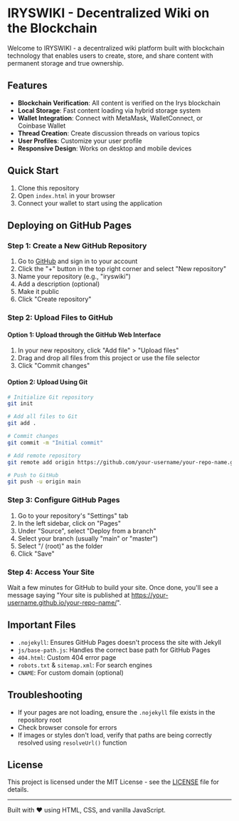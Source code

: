 # IRYSWIKI - Decentralized Wiki on the Blockchain

Welcome to IRYSWIKI - a decentralized wiki platform built with blockchain technology that enables users to create, store, and share content with permanent storage and true ownership.

## Features

- **Blockchain Verification**: All content is verified on the Irys blockchain
- **Local Storage**: Fast content loading via hybrid storage system
- **Wallet Integration**: Connect with MetaMask, WalletConnect, or Coinbase Wallet
- **Thread Creation**: Create discussion threads on various topics
- **User Profiles**: Customize your user profile
- **Responsive Design**: Works on desktop and mobile devices

## Quick Start

1. Clone this repository
2. Open `index.html` in your browser
3. Connect your wallet to start using the application

## Deploying on GitHub Pages

### Step 1: Create a New GitHub Repository

1. Go to [GitHub](https://github.com) and sign in to your account
2. Click the "+" button in the top right corner and select "New repository"
3. Name your repository (e.g., "iryswiki")
4. Add a description (optional)
5. Make it public
6. Click "Create repository"

### Step 2: Upload Files to GitHub

#### Option 1: Upload through the GitHub Web Interface

1. In your new repository, click "Add file" > "Upload files"
2. Drag and drop all files from this project or use the file selector
3. Click "Commit changes"

#### Option 2: Upload Using Git

```bash
# Initialize Git repository
git init

# Add all files to Git
git add .

# Commit changes
git commit -m "Initial commit"

# Add remote repository
git remote add origin https://github.com/your-username/your-repo-name.git

# Push to GitHub
git push -u origin main
```

### Step 3: Configure GitHub Pages

1. Go to your repository's "Settings" tab
2. In the left sidebar, click on "Pages"
3. Under "Source", select "Deploy from a branch"
4. Select your branch (usually "main" or "master")
5. Select "/ (root)" as the folder
6. Click "Save"

### Step 4: Access Your Site

Wait a few minutes for GitHub to build your site. Once done, you'll see a message saying "Your site is published at https://your-username.github.io/your-repo-name/".

## Important Files

- `.nojekyll`: Ensures GitHub Pages doesn't process the site with Jekyll
- `js/base-path.js`: Handles the correct base path for GitHub Pages
- `404.html`: Custom 404 error page
- `robots.txt` & `sitemap.xml`: For search engines
- `CNAME`: For custom domain (optional)

## Troubleshooting

- If your pages are not loading, ensure the `.nojekyll` file exists in the repository root
- Check browser console for errors
- If images or styles don't load, verify that paths are being correctly resolved using `resolveUrl()` function

## License

This project is licensed under the MIT License - see the [LICENSE](LICENSE) file for details.

---

Built with ❤️ using HTML, CSS, and vanilla JavaScript.